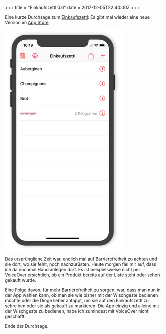 +++
title = "Einkaufszettl 0.6"
date = 2017-12-05T22:40:00Z
+++

Eine kurze Durchsage zum [Einkaufszettl](https://bullenscheisse.de/einkaufszettl/): Es gibt mal wieder eine neue Version im [App Store](https://itunes.apple.com/de/app/einkaufszettl/id1016435355?l=de&ls=1&mt=8).

![Screenshot vom iPhone X mit dem Einkaufszettl](/img/IMG_131_Einkaufszettl_iPhone_X.png)

Das ursprüngliche Zeit war, endlich mal auf Barrierefreiheit zu achten und sie dort, wo sie fehlt, noch nachzurüsten. Heute morgen fiel mir auf, dass ich da nochmal Hand anlegen darf. Es ist beispielsweise nicht per VoiceOver ersichtlich, ob ein Produkt bereits auf der Liste steht oder schon gekauft wurde.

Eine Folge davon, für mehr Barrierefreiheit zu sorgen, war, dass man nun in der App wählen kann, ob man sie wie bisher mit der Wischgeste bedienen möchte oder die Dinge lieber antappt, um sie auf den Einkaufszettl zu schreiben oder sie als gekauft zu markieren. Die App einzig und alleine mit der Wischgeste zu bedienen, habe ich zumindest mit VoiceOver nicht geschafft.

Ende der Durchsage.